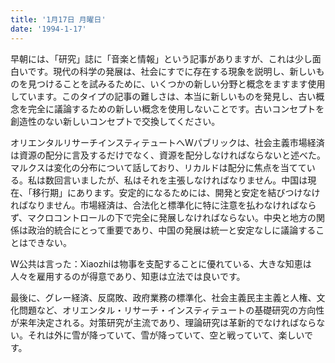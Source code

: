 ```yaml
---
title: '1月17日 月曜日'
date: '1994-1-17'
---
```

早朝には、「研究」誌に「音楽と情報」という記事がありますが、これは少し面白いです。現代の科学の発展は、社会にすでに存在する現象を説明し、新しいものを見つけることを試みるために、いくつかの新しい分野と概念をますます使用しています。このタイプの記事の難しさは、本当に新しいものを発見し、古い概念を完全に議論するための新しい概念を使用しないことです。古いコンセプトを創造性のない新しいコンセプトで交換してください。

オリエンタルリサーチインスティテュートへWパブリックは、社会主義市場経済は資源の配分に言及するだけでなく、資源を配分しなければならないと述べた。マルクスは変化の分布について話しており、リカルドは配分に焦点を当てている。私は数回言いましたが、私はそれを主張しなければなりません。中国は現在、「移行期」にあります。安定的になるためには、開発と安定を結びつけなければなりません。市場経済は、合法化と標準化に特に注意を払わなければならず、マクロコントロールの下で完全に発展しなければならない。中央と地方の関係は政治的統合にとって重要であり、中国の発展は統一と安定なしに議論することはできない。

W公共は言った：Xiaozhiは物事を支配することに優れている、大きな知恵は人々を雇用するのが得意であり、知恵は立法では良いです。

最後に、グレー経済、反腐敗、政府業務の標準化、社会主義民主主義と人権、文化問題など、オリエンタル・リサーチ・インスティテュートの基礎研究の方向性が来年決定される。対策研究が主流であり、理論研究は革新的でなければならない。それは外に雪が降っていて、雪が降っていて、空と戦っていて、楽しいです。
